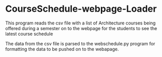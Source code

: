 # CourseSchedule-webpage-Loader
This program reads the csv file with a list of Architecture courses being offered during a semester on to the webpage for the students 
to see the latest course schedule 

The data from the csv file is parsed to the webschedule.py program for formatting the data to be pushed on to the webapage.
